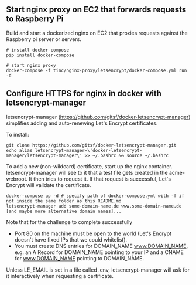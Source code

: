 ## Start nginx proxy on EC2 that forwards requests to Raspberry Pi
Build and start a dockerized nginx on EC2 that proxies requests against the Raspberry pi server or servers.
```
# install docker-compose
pip install docker-compose

# start nginx proxy
docker-compose -f tinc/nginx-proxy/letsencrypt/docker-compose.yml run -d
```

## Configure HTTPS for nginx in docker with letsencrypt-manager

letsencrypt-manager (https://github.com/gitsf/docker-letsencrypt-manager) simplifies adding and auto-renewing Let's Encrypt certificates.

To install:
```
git clone https://github.com/gitsf/docker-letsencrypt-manager.git
echo alias letsencrypt-manager=\'docker-letsencrypt-manager/letsencrypt-manager\' >> ~/.bashrc && source ~/.bashrc
```

To add a new (non-wildcard) certificate, start up the nginx container.
letsencrypt-manager will see to it that a test file gets created in the acme-webroot.
It then tries to request it.
If that request is successful, Let's Encrypt will validate the certificate.
```
docker-compose up -d # specify path of docker-compose.yml with -f if not inside the same folder as this README.md
letsencrypt-manager add some-domain-name.de www.some-domain-name.de [and maybe more alternative domain names]...
```

Note that for the challenge to complete successfully 
 * Port 80 on the machine must be open to the world (Let's Encrypt doesn't have fixed IPs that we could whitelist).
 * You must create DNS entries for DOMAIN_NAME www.DOMAIN_NAME, e.g. an A Record for DOMAIN_NAME pointing to your IP and a CNAME for www.DOMAIN_NAME pointing to DOMAIN_NAME.

Unless LE_EMAIL is set in a file called .env, letsencrypt-manager will ask for it interactively when requesting a certificate.